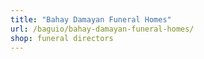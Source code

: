 ```yaml
---
title: "Bahay Damayan Funeral Homes"
url: /baguio/bahay-damayan-funeral-homes/
shop: funeral directors
---
```

